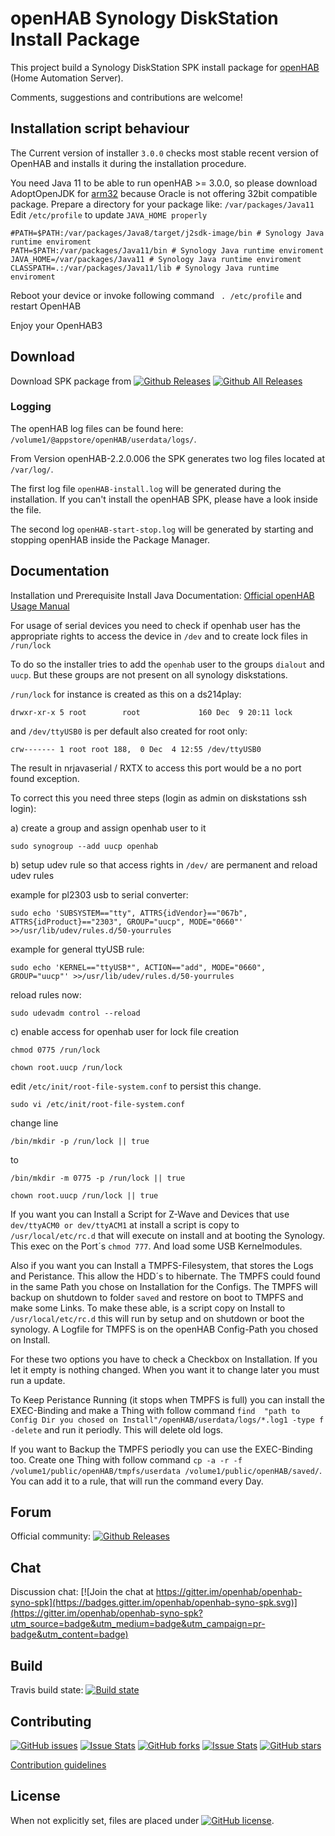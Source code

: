 # openHAB Synology DiskStation Install Package

This project build a Synology DiskStation SPK install package for [openHAB](https://www.openhab.org) (Home Automation Server).

Comments, suggestions and contributions are welcome!

## Installation script behaviour

The Current version of installer `3.0.0` checks most stable recent version of OpenHAB and installs it during the installation procedure.

You need Java 11 to be able to run openHAB >= 3.0.0, so please download AdoptOpenJDK for [arm32](https://github.com/AdoptOpenJDK/openjdk11-binaries/releases/download/jdk-11.0.9.1%2B1/OpenJDK11U-jdk_aarch64_linux_hotspot_11.0.9.1_1.tar.gz) because Oracle is not offering 32bit compatible package.
Prepare a directory for your package like: `/var/packages/Java11`
Edit `/etc/profile` to update `JAVA_HOME properly`

```
#PATH=$PATH:/var/packages/Java8/target/j2sdk-image/bin # Synology Java runtime enviroment
PATH=$PATH:/var/packages/Java11/bin # Synology Java runtime enviroment
JAVA_HOME=/var/packages/Java11 # Synology Java runtime enviroment
CLASSPATH=.:/var/packages/Java11/lib # Synology Java runtime enviroment
```

Reboot your device or invoke following command ` . /etc/profile` and restart OpenHAB 

Enjoy your OpenHAB3

## Download

Download SPK package from [![Github Releases](https://img.shields.io/badge/download-releases-blue.svg)](https://github.com/openhab/openhab-syno-spk/releases) [![Github All Releases](https://img.shields.io/github/downloads/openhab/openhab-syno-spk/total.svg?maxAge=2592000)](http://www.somsubhra.com/github-release-stats/?username=openhab&repository=openhab-syno-spk)

### Logging

The openHAB log files can be found here:
`/volume1/@appstore/openHAB/userdata/logs/`.

From Version openHAB-2.2.0.006 the SPK generates two log files located at `/var/log/`.

The first log file `openHAB-install.log` will be generated during the installation. If you can't install the openHAB SPK, please have a look inside the file.

The second log `openHAB-start-stop.log` will be generated by starting and stopping openHAB inside the Package Manager.

## Documentation

Installation und Prerequisite Install Java Documentation: [Official openHAB Usage Manual](https://www.openhab.org/docs/installation/synology.html)

For usage of serial devices you need to check if openhab user has the appropriate rights to access the device in `/dev` and to create lock files in `/run/lock`

To do so the installer tries to add the `openhab` user to the groups `dialout` and `uucp`. But these groups are not present on all synology diskstations.

`/run/lock` for instance is created as this on a ds214play:

`drwxr-xr-x 5 root        root             160 Dec  9 20:11 lock`

and `/dev/ttyUSB0` is per default also created for root only:

`crw------- 1 root root 188,  0 Dec  4 12:55 /dev/ttyUSB0`

The result in nrjavaserial / RXTX to access this port would be a no port found exception.

To correct this you need three steps (login as admin on diskstations ssh login):

a) create a group and assign openhab user to it

`sudo synogroup --add uucp openhab`

b) setup udev rule so that access rights in `/dev/` are permanent and reload udev rules

example for pl2303 usb to serial converter:

`sudo echo 'SUBSYSTEM=="tty", ATTRS{idVendor}=="067b", ATTRS{idProduct}=="2303", GROUP="uucp", MODE="0660"' >>/usr/lib/udev/rules.d/50-yourrules`

example for general ttyUSB rule:

`sudo echo 'KERNEL=="ttyUSB*", ACTION=="add", MODE="0660", GROUP="uucp"' >>/usr/lib/udev/rules.d/50-yourrules`

reload rules now:

`sudo udevadm control --reload`

c) enable access for openhab user for lock file creation

`chmod 0775 /run/lock`

`chown root.uucp /run/lock`

edit `/etc/init/root-file-system.conf` to persist this change.

`sudo vi /etc/init/root-file-system.conf`

change line

`/bin/mkdir -p /run/lock || true`

to

`/bin/mkdir -m 0775 -p /run/lock || true`

`chown root.uucp /run/lock || true`

If you want you can Install a Script for Z-Wave and Devices that use `dev/ttyACM0 or dev/ttyACM1` at install a script is copy to `/usr/local/etc/rc.d` that will execute on install and at booting the Synology. 
This exec on the Port´s `chmod 777`. And load some USB Kernelmodules. 

Also if you want you can Install a TMPFS-Filesystem, that stores the Logs and Peristance. This allow the HDD´s to hibernate. 
The TMPFS could found in the same Path you chose on Installation for the Configs. 
The TMPFS will backup on shutdown to folder `saved` and restore on boot to TMPFS and make some Links. To make these able, is a script copy on Install to `/usr/local/etc/rc.d` this will run by setup and on shutdown or boot the synology. A Logfile for TMPFS is on the openHAB Config-Path you chosed on Install.

For these two options you have to check a Checkbox on Installation. If you let it empty is nothing changed. When you want it to change later you must run a update. 

To Keep Peristance Running (it stops when TMPFS is full) you can install the EXEC-Binding and make a Thing with follow command 
`find  "path to Config Dir you chosed on Install"/openHAB/userdata/logs/*.log1 -type f -delete` and run it periodly. This will delete old logs. 

If you want to Backup the TMPFS periodly you can use the EXEC-Binding too. 
Create one Thing with follow command `cp -a -r -f /volume1/public/openHAB/tmpfs/userdata /volume1/public/openHAB/saved/`. You can add it to a rule, that will run the command every Day. 

## Forum

Official community: [![Github Releases](https://img.shields.io/badge/openhab-forum-orange.svg)](https://community.openhab.org/t/synology-diskstation/1446)

## Chat

Discussion chat: [![Join the chat at https://gitter.im/openhab/openhab-syno-spk](https://badges.gitter.im/openhab/openhab-syno-spk.svg)](https://gitter.im/openhab/openhab-syno-spk?utm_source=badge&utm_medium=badge&utm_campaign=pr-badge&utm_content=badge)

## Build

Travis build state: [![Build state](https://travis-ci.org/openhab/openhab-syno-spk.svg?branch=master)](https://travis-ci.org/openhab/openhab-syno-spk)

## Contributing

[![GitHub issues](https://img.shields.io/github/issues/openhab/openhab-syno-spk.svg)](https://github.com/openhab/openhab-syno-spk/issues) [![Issue Stats](http://www.issuestats.com/github/openhab/openhab-syno-spk/badge/issue?style=flat)](http://www.issuestats.com/github/openhab/openhab-syno-spk) [![GitHub forks](https://img.shields.io/github/forks/openhab/openhab-syno-spk.svg)](https://github.com/openhab/openhab-syno-spk/network) [![Issue Stats](http://www.issuestats.com/github/openhab/openhab-syno-spk/badge/pr?style=flat)](http://www.issuestats.com/github/openhab/openhab-syno-spk) [![GitHub stars](https://img.shields.io/github/stars/openhab/openhab-syno-spk.svg)](https://github.com/openhab/openhab-syno-spk/stargazers)

[Contribution guidelines](https://github.com/openhab/openhab-syno-spk/blob/master/CONTRIBUTING.md)

## License

When not explicitly set, files are placed under [![GitHub license](https://img.shields.io/badge/license-Eclipse-blue.svg)](https://raw.githubusercontent.com/openhab/openhab-syno-spk/master/LICENSE).
